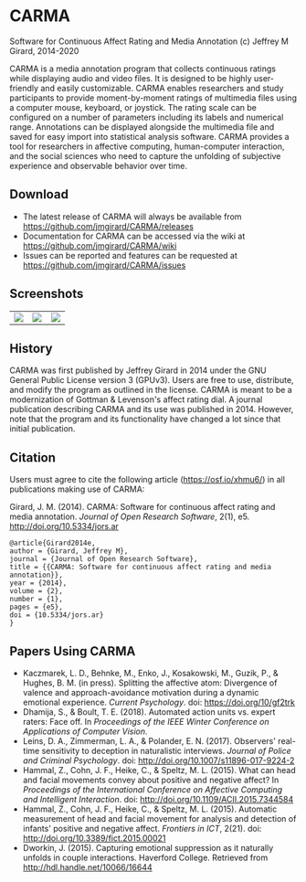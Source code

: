 # CARMA
Software for Continuous Affect Rating and Media Annotation
(c) Jeffrey M Girard, 2014-2020

CARMA is a media annotation program that collects continuous ratings while displaying audio and video files. It is designed to be highly user-friendly and easily customizable. CARMA enables researchers and study participants to provide moment-by-moment ratings of multimedia files using a computer mouse, keyboard, or joystick. The rating scale can be configured on a number of parameters including its labels and numerical range. Annotations can be displayed alongside the multimedia file and saved for easy import into statistical analysis software. CARMA provides a tool for researchers in affective computing, human-computer interaction, and the social sciences who need to capture the unfolding of subjective experience and observable behavior over time.

## Download
* The latest release of CARMA will always be available from <https://github.com/jmgirard/CARMA/releases>
* Documentation for CARMA can be accessed via the wiki at <https://github.com/jmgirard/CARMA/wiki>
* Issues can be reported and features can be requested at <https://github.com/jmgirard/CARMA/issues>

## Screenshots
<table width="100%">
<tr>
<td width="33%"><a href="http://i.imgur.com/rnCsBQ7.png"><img src="http://i.imgur.com/rnCsBQ7.png" /></a></td>
<td width="33%"><a href="http://i.imgur.com/tWrDJPn.png"><img src="http://i.imgur.com/tWrDJPn.png" /></a></td>
<td width="33%"><a href="http://i.imgur.com/aL2m8lC.png"><img src="http://i.imgur.com/aL2m8lC.png" /></a></td>
</tr>
</table>

## History
CARMA was first published by Jeffrey Girard in 2014 under the GNU General Public License version 3 (GPUv3). Users are free to use, distribute, and modify the program as outlined in the license. CARMA is meant to be a modernization of Gottman & Levenson's affect rating dial. A journal publication describing CARMA and its use was published in 2014. However, note that the program and its functionality have changed a lot since that initial publication.

## Citation
Users must agree to cite the following article (https://osf.io/xhmu6/) in all publications making use of CARMA:

Girard, J. M. (2014). CARMA: Software for continuous affect rating and media annotation. *Journal of Open Research Software*, 2(1), e5. http://doi.org/10.5334/jors.ar

```
@article{Girard2014e,
author = {Girard, Jeffrey M},
journal = {Journal of Open Research Software},
title = {{CARMA: Software for continuous affect rating and media annotation}},
year = {2014},
volume = {2},
number = {1},
pages = {e5},
doi = {10.5334/jors.ar}
}
```

## Papers Using CARMA
* Kaczmarek, L. D., Behnke, M., Enko, J., Kosakowski, M., Guzik, P., & Hughes, B. M. (in press). Splitting the affective atom: Divergence of valence and approach-avoidance motivation during a dynamic emotional experience. *Current Psychology*. doi: <https://doi.org/10/gf2trk>
* Dhamija, S., & Boult, T. E. (2018). Automated action units vs. expert raters: Face off. In *Proceedings of the IEEE Winter Conference on Applications of Computer Vision*.
* Leins, D. A., Zimmerman, L. A., & Polander, E. N. (2017). Observers' real-time sensitivity to deception in naturalistic interviews. *Journal of Police and Criminal Psychology*. doi: <http://doi.org/10.1007/s11896-017-9224-2>
* Hammal, Z., Cohn, J. F., Heike, C., & Speltz, M. L. (2015). What can head and facial movements convey about positive and negative affect? In *Proceedings of the International Conference on Affective Computing and Intelligent Interaction*. doi: <http://doi.org/10.1109/ACII.2015.7344584>
* Hammal, Z., Cohn, J. F., Heike, C., & Speltz, M. L. (2015). Automatic measurement of head and facial movement for analysis and detection of infants' positive and negative affect. *Frontiers in ICT*, 2(21). doi: <http://doi.org/10.3389/fict.2015.00021>
* Dworkin, J. (2015). Capturing emotional suppression as it naturally unfolds in couple interactions. Haverford College. Retrieved from <http://hdl.handle.net/10066/16644>
